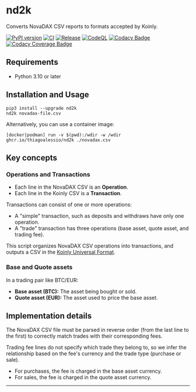 # nd2k

Converts NovaDAX CSV reports to formats accepted by Koinly.

[![PyPI version][pypi_badge]][pypi_project_url]
[![CI][ci_badge]][ci_project_url]
[![Release][release_badge]][release_project_url]
[![CodeQL][codeql_badge]][codeql_project_url]
[![Codacy Badge][codacy_badge]][codacy_project_url]
[![Codacy Coverage Badge][codacy_coverage_badge]][codacy_project_url]

## Requirements

* Python 3.10 or later

## Installation and Usage

	pip3 install --upgrade nd2k
	nd2k novadax-file.csv

Alternatively, you can use a container image:

	[docker|podman] run -v $(pwd):/wdir -w /wdir ghcr.io/thiagoalessio/nd2k ./novadax.csv

## Key concepts

### Operations and Transactions

* Each line in the NovaDAX CSV is an **Operation**.
* Each line in the Koinly CSV is a **Transaction**.

Transactions can consist of one or more operations:

* A "simple" transaction, such as deposits and withdraws have only one operation.
* A "trade" transaction has three operations (base asset, quote asset, and trading fee).

This script organizes NovaDAX CSV operations into transactions, and outputs
a CSV in the [Koinly Universal Format][].

### Base and Quote assets

In a trading pair like BTC/EUR:

* **Base asset (BTC):** The asset being bought or sold.
* **Quote asset (EUR):** The asset used to price the base asset.

## Implementation details

The NovaDAX CSV file must be parsed in reverse order (from the last line to the first)
to correctly match trades with their corresponding fees.

Trading fee lines do not specify which trade they belong to, so we infer the relationship
based on the fee's currency and the trade type (purchase or sale).

* For purchases, the fee is charged in the base asset currency.
* For sales, the fee is charged in the quote asset currency.

---
[pypi_badge]: https://badge.fury.io/py/nd2k.svg?icon=si%3Apython
[pypi_project_url]: https://pypi.org/project/nd2k/
[ci_badge]: https://github.com/thiagoalessio/nd2k/actions/workflows/ci.yml/badge.svg?event=push&branch=main
[ci_project_url]: https://github.com/thiagoalessio/nd2k/actions/workflows/ci.yml
[release_badge]: https://github.com/thiagoalessio/nd2k/actions/workflows/release.yml/badge.svg
[release_project_url]: https://github.com/thiagoalessio/nd2k/actions/workflows/release.yml
[codeql_badge]: https://github.com/thiagoalessio/nd2k/actions/workflows/github-code-scanning/codeql/badge.svg
[codeql_project_url]: https://github.com/thiagoalessio/nd2k/actions/workflows/github-code-scanning/codeql
[codacy_badge]: https://app.codacy.com/project/badge/Grade/e26d4581b014425fba78028573b15f98
[codacy_coverage_badge]: https://app.codacy.com/project/badge/Coverage/e26d4581b014425fba78028573b15f98
[codacy_project_url]: https://app.codacy.com/gh/thiagoalessio/nd2k/dashboard
[Koinly Universal Format]: https://support.koinly.io/en/articles/9489976-how-to-create-a-custom-csv-file-with-your-data#3-universal-format
